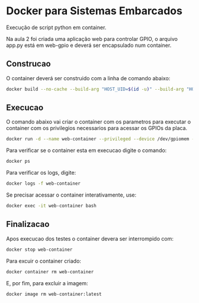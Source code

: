 # Docker para Sistemas Embarcados

Execução de script python em container.

Na aula 2 foi criada uma aplicação web para controlar GPIO, o arquivo app.py está em web-gpio e deverá ser encapsulado num container.

## Construcao

O container deverá ser construido com a linha de comando abaixo:

```bash
docker build --no-cache --build-arg "HOST_UID=$(id -u)" --build-arg "HOST_GID=$(id -g)" --rm -f "Dockerfile" -t web-container .
```

## Execucao

O comando abaixo vai criar o container com os parametros para executar o container com os privilegios necessarios para acessar os GPIOs da placa.

```bash
docker run -d --name web-container --privileged --device /dev/gpiomem -p 5000:5000 web-container
```

Para verificar se o container esta em execucao digite o comando:

```bash
docker ps
```

Para verificar os logs, digite:

```bash
docker logs -f web-container
```

Se precisar acessar o container interativamente, use:

```bash
docker exec -it web-container bash
```

## Finalizacao

Apos execucao dos testes o container devera ser interrompido com:

```bash
docker stop web-container
```

Para excuir o container criado:

```bash
docker container rm web-container
```

E, por fim, para excluir a imagem:

```bash
docker image rm web-container:latest
```
